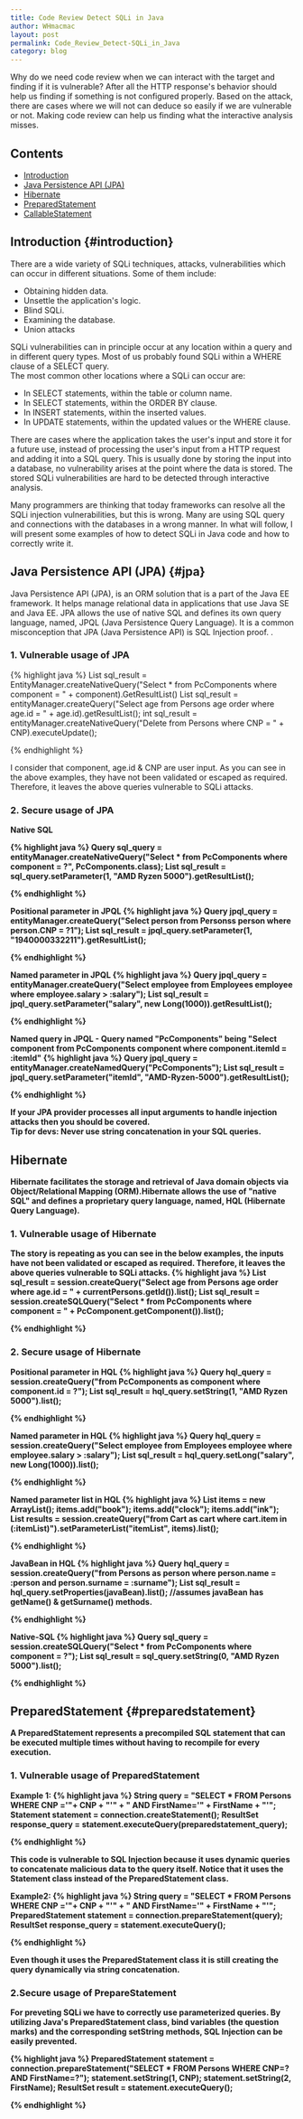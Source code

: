 ```yaml
---
title: Code Review Detect SQLi in Java
author: WHmacmac
layout: post
permalink: Code_Review_Detect-SQLi_in_Java
category: blog
---
```



Why do we need code review when we can interact with the target and finding if it is vulnerable? After all the HTTP response's behavior should help us finding if something is not configured properly. Based on the attack, there are cases where we will not can deduce so easily if we are vulnerable or not. Making code review can help us finding what the interactive analysis misses.

## Contents
* [Introduction](#introduction)
* [Java Persistence API (JPA)](#jpa)
* [Hibernate](#hibernate)
* [PreparedStatement](#preparedstatement)
* [CallableStatement](#callablestatement)

## Introduction {#introduction}

There are a wide variety of SQLi techniques, attacks, vulnerabilities which can occur in different situations. Some of them include:
<ul>
<li>Obtaining hidden data.</li>
<li>Unsettle the application's logic.</li>
<li>Blind SQLi.</li>
<li>Examining the database.</li>
<li>Union attacks</li>
</ul>

SQLi vulnerabilities can in principle occur at any location within a query and in different query types. Most of us probably found SQLi within a WHERE clause of a SELECT query.<br/>
The most common other locations where a SQLi can occur are:

<ul>
<li>In SELECT statements, within the table or column name.</li>
<li>In SELECT statements, within the ORDER BY clause.</li>
<li>In INSERT statements, within the inserted values.</li>
<li>In UPDATE statements, within the updated values or the WHERE clause.</li>
</ul>

There are cases where the application takes the user's input and store it for a future use, instead of processing the user's input from a HTTP request and adding it into a SQL query.
This is usually done by storing the input into a database, no vulnerability arises at the point where the data is stored. The stored SQLi vulnerabilities are hard to be detected through interactive analysis.

Many programmers are thinking that today frameworks can resolve all the SQLi injection vulnerabilities, but this is wrong. Many are using SQL query and connections with the databases in a wrong manner. In what will follow, I will present some examples of how to detect SQLi in Java code and how to correctly write it.
   
## Java Persistence API (JPA) {#jpa}
Java Persistence API (JPA), is an ORM solution that is a part of the Java EE framework. It helps manage relational data in applications that use Java SE and Java EE. JPA allows the use of native SQL and defines its own query language, named, JPQL (Java Persistence Query Language). It is a common misconception that JPA (Java Persistence API) is SQL Injection proof. . 

### 1. Vulnerable usage of JPA

{% highlight java %}
List sql_result = EntityManager.createNativeQuery("Select * from PcComponents where component = " + component).GetResultList()
List sql_result = entityManager.createQuery("Select age from Persons age order where age.id = " + age.id).getResultList();
int sql_result = entityManager.createNativeQuery("Delete from Persons where CNP = " + CNP).executeUpdate();

{% endhighlight %}

I consider that component, age.id & CNP are user input. As you can see in the above examples, they have not been validated or escaped as required. Therefore, it leaves the above queries vulnerable to SQLi attacks.

### 2. Secure usage of JPA
<b>Native SQL<b/>

{% highlight java %}
Query sql_query = entityManager.createNativeQuery("Select * from PcComponents where component = ?", PcComponents.class);
List sql_result = sql_query.setParameter(1, "AMD Ryzen 5000").getResultList();

{% endhighlight %}

<b>Positional parameter in JPQL</b>
{% highlight java %}
Query jpql_query = entityManager.createQuery("Select person from Personss person where person.CNP = ?1");
List sql_result = jpql_query.setParameter(1, "1940000332211").getResultList();

{% endhighlight %}

<b>Named parameter in JPQL</b>
{% highlight java %}
Query jpql_query = entityManager.createQuery("Select employee from Employees employee where employee.salary > :salary");
List sql_result = jpql_query.setParameter("salary", new Long(1000)).getResultList();

{% endhighlight %}

<b>Named query in JPQL - Query named "PcComponents" being "Select component from PcComponents component where component.itemId = :itemId"</b>
{% highlight java %}
Query jpql_query = entityManager.createNamedQuery("PcComponents");
List sql_result = jpql_query.setParameter("itemId", "AMD-Ryzen-5000").getResultList();

{% endhighlight %}


If your JPA provider processes all input arguments to handle injection attacks then you should be covered.<br/>
Tip for devs: Never use string concatenation in your SQL queries.

## Hibernate 
Hibernate facilitates the storage and retrieval of Java domain objects via Object/Relational Mapping (ORM).Hibernate allows the use of "native SQL" and defines a proprietary query language, named, HQL (Hibernate Query Language).

### 1. Vulnerable usage of Hibernate
The story is repeating as you can see in the below examples, the inputs have not been validated or escaped as required. Therefore, it leaves the above queries vulnerable to SQLi attacks.
{% highlight java %}
List sql_result = session.createQuery("Select age from Persons age order where age.id = " + currentPersons.getId()).list();
List sql_result = session.createSQLQuery("Select * from PcComponents where component = " + PcComponent.getComponent()).list();

{% endhighlight %}

### 2. Secure usage of Hibernate
<b>Positional parameter in HQL</b>
{% highlight java %}
Query hql_query = session.createQuery("from PcComponents as component where component.id = ?");
List sql_result = hql_query.setString(1, "AMD Ryzen 5000").list();

{% endhighlight %}

	
<b>Named parameter in HQL</b>
{% highlight java %}
Query hql_query = session.createQuery("Select employee from Employees employee where employee.salary > :salary");
List sql_result = hql_query.setLong("salary", new Long(1000)).list();

{% endhighlight %}

	
<b>Named parameter list in HQL</b>
{% highlight java %}
List items = new ArrayList(); 
items.add("book"); items.add("clock"); items.add("ink");
List results = session.createQuery("from Cart as cart where cart.item in (:itemList)").setParameterList("itemList", items).list();

{% endhighlight %}


<b>JavaBean in HQL</b>
{% highlight java %}
Query hql_query = session.createQuery("from Persons as person where person.name = :person and person.surname = :surname");
List sql_result = hql_query.setProperties(javaBean).list(); //assumes javaBean has getName() & getSurname() methods.

{% endhighlight %}

	
<b>Native-SQL </b>
{% highlight java %}
Query sql_query = session.createSQLQuery("Select * from PcComponents where component = ?");
List sql_result = sql_query.setString(0, "AMD Ryzen 5000").list();

{% endhighlight %}


## PreparedStatement {#preparedstatement}
A PreparedStatement represents a precompiled SQL statement that can be executed multiple times without having to recompile for every execution.

### 1. Vulnerable usage of PreparedStatement
<b>Example 1:</b>
{% highlight java %}
String query = "SELECT * FROM Persons WHERE CNP ='"+ CNP + "'" + " AND FirstName='" + FirstName + "'";
Statement statement = connection.createStatement();
ResultSet response_query = statement.executeQuery(preparedstatement_query);

{% endhighlight %}

This code is vulnerable to SQL Injection because it uses dynamic queries to concatenate malicious data to the query itself. Notice that it uses the Statement class instead of the PreparedStatement class.

<b>Example2:</b>
{% highlight java %}
String query = "SELECT * FROM Persons WHERE CNP ='"+ CNP + "'" + " AND FirstName='" + FirstName + "'";
PreparedStatement statement = connection.prepareStatement(query);
ResultSet response_query = statement.executeQuery();

{% endhighlight %}

 Even though it uses the PreparedStatement class it is still creating the query dynamically via string concatenation.

### 2.Secure usage of PrepareStatement
For preveting SQLi we have to correctly use parameterized queries. By utilizing Java's PreparedStatement class, bind variables (the question marks) and the corresponding setString methods, SQL Injection can be easily prevented.

{% highlight java %}
PreparedStatement statement = connection.prepareStatement("SELECT * FROM Persons WHERE CNP=? AND FirstName=?");
statement.setString(1, CNP);
statement.setString(2, FirstName);
ResultSet result = statement.executeQuery();

{% endhighlight %}
